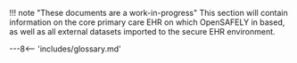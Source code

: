 !!! note "These documents are a work-in-progress"
    This section will contain information on the core primary care EHR on which OpenSAFELY in based, as well as all external datasets imported to the secure EHR environment.



---8<-- 'includes/glossary.md'
